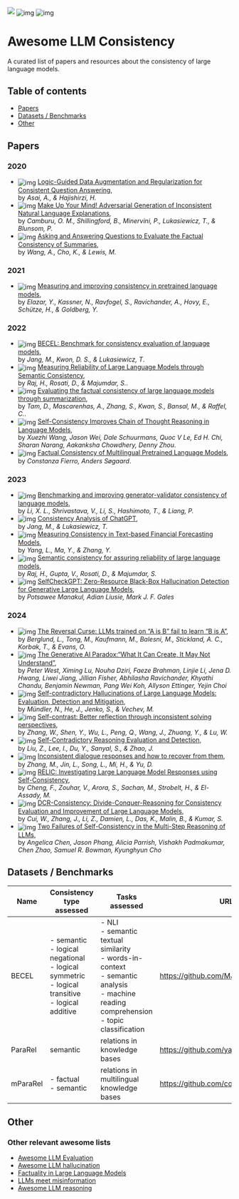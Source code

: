 <img src="https://awesome.re/badge.svg"/> <img src=https://img.shields.io/badge/PRs-welcome-green alt="img" style="zoom:100%; vertical-align: middle" /> <img src=https://img.shields.io/badge/License-MIT-lightgrey alt="img" style="zoom:100%; vertical-align: middle" />
# Awesome LLM Consistency
A curated list of papers and resources about the consistency of large language models.

## Table of contents
- [Papers](#papers)
- [Datasets / Benchmarks](#datasets--benchmarks)
- [Other](#other)

## Papers
### 2020
- <img src=https://img.shields.io/badge/ACL-blue alt="img" style="zoom:100%; vertical-align: middle" /> <a href="https://aclanthology.org/2020.acl-main.499/" target="_blank">Logic-Guided Data Augmentation and Regularization for Consistent Question Answering</a>, </br>by *Asai, A., & Hajishirzi, H.*
- <img src=https://img.shields.io/badge/ACL-blue alt="img" style="zoom:100%; vertical-align: middle" /> <a href="https://aclanthology.org/2020.acl-main.382/" target="_blank">Make Up Your Mind! Adversarial Generation of Inconsistent Natural Language Explanations</a>, </br>by *Camburu, O. M., Shillingford, B., Minervini, P., Lukasiewicz, T., & Blunsom, P.*
- <img src=https://img.shields.io/badge/ACL-blue alt="img" style="zoom:100%; vertical-align: middle" /> <a href="https://aclanthology.org/2020.acl-main.450/" target="_blank">Asking and Answering Questions to Evaluate the Factual Consistency of Summaries</a>, </br>by *Wang, A., Cho, K., & Lewis, M.*

### 2021
- <img src=https://img.shields.io/badge/TACL-blue alt="img" style="zoom:100%; vertical-align: middle" /> <a href="https://aclanthology.org/2021.tacl-1.60" target="_blank">Measuring and improving consistency in pretrained language models</a>, </br>by *Elazar, Y., Kassner, N., Ravfogel, S., Ravichander, A., Hovy, E., Schütze, H., & Goldberg, Y.*

### 2022
- <img src=https://img.shields.io/badge/COLING-blue alt="img" style="zoom:100%; vertical-align: middle" /> <a href="https://aclanthology.org/2022.coling-1.324.pdf" target="_blank">BECEL: Benchmark for consistency evaluation of language models</a>, </br>by *Jang, M., Kwon, D. S., & Lukasiewicz, T*.
- <img src=https://img.shields.io/badge/NeurIPS_workshop-blue alt="img" style="zoom:100%; vertical-align: middle" /> <a href="https://openreview.net/forum?id=SgbpddeEV-C" target="_blank">Measuring Reliability of Large Language Models through Semantic Consistency</a>, </br>by *Raj, H., Rosati, D., & Majumdar, S.*.
- <img src=https://img.shields.io/badge/arXiv-blue alt="img" style="zoom:100%; vertical-align: middle" /> <a href="https://arxiv.org/abs/2211.08412" target="_blank">Evaluating the factual consistency of large language models through summarization</a>, </br>by *Tam, D., Mascarenhas, A., Zhang, S., Kwan, S., Bansal, M., & Raffel, C.*.
- <img src=https://img.shields.io/badge/ICLR-blue alt="img" style="zoom:100%; vertical-align: middle" /> <a href="https://openreview.net/forum?id=1PL1NIMMrw" target="_blank">Self-Consistency Improves Chain of Thought Reasoning in Language Models</a>, </br>by *Xuezhi Wang, Jason Wei, Dale Schuurmans, Quoc V Le, Ed H. Chi, Sharan Narang, Aakanksha Chowdhery, Denny Zhou*.
- <img src=https://img.shields.io/badge/ACL_Findings-blue alt="img" style="zoom:100%; vertical-align: middle" /> <a href="https://aclanthology.org/2022.findings-acl.240/" target="blank">Factual Consistency of Multilingual Pretrained Language Models</a>, </br>by *Constanza Fierro, Anders Søgaard*.


### 2023
- <img src=https://img.shields.io/badge/ICLR-blue alt="img" style="zoom:100%; vertical-align: middle" /> <a href="https://arxiv.org/pdf/2310.01846.pdf" target="_blank">Benchmarking and improving generator-validator consistency of language models</a>, </br>by *Li, X. L., Shrivastava, V., Li, S., Hashimoto, T., & Liang, P.*
- <img src=https://img.shields.io/badge/EMNLP-blue alt="img" style="zoom:100%; vertical-align: middle" /> <a href="https://aclanthology.org/2023.emnlp-main.991" target="_blank">Consistency Analysis of ChatGPT</a>, </br>by *Jang, M., & Lukasiewicz, T.*
- <img src=https://img.shields.io/badge/ACL-blue alt="img" style="zoom:100%; vertical-align: middle" /> <a href="https://aclanthology.org/2023.acl-long.769/" target="_blank">Measuring Consistency in Text-based Financial Forecasting Models</a>, </br>by *Yang, L., Ma, Y., & Zhang, Y.*
- <img src=https://img.shields.io/badge/arXiv-blue alt="img" style="zoom:100%; vertical-align: middle" /> <a href="https://arxiv.org/abs/2308.09138" target="_blank">Semantic consistency for assuring reliability of large language models</a>, </br>by *Raj, H., Gupta, V., Rosati, D., & Majumdar, S.*
- <img src=https://img.shields.io/badge/EMNLP-blue alt="img" style="zoom:100%; vertical-align: middle" /> <a href="https://arxiv.org/abs/2303.08896" target="_blank">SelfCheckGPT: Zero-Resource Black-Box Hallucination Detection for Generative Large Language Models</a>, </br>by *Potsawee Manakul, Adian Liusie, Mark J. F. Gales*


### 2024
- <img src=https://img.shields.io/badge/ICLR-blue alt="img" style="zoom:100%; vertical-align: middle" /> <a href="https://openreview.net/forum?id=GPKTIktA0k" target="_blank">The Reversal Curse: LLMs trained on “A is B” fail to learn “B is A”</a>, </br>by *Berglund, L., Tong, M., Kaufmann, M., Balesni, M., Stickland, A. C., Korbak, T., & Evans, O.*
- <img src=https://img.shields.io/badge/ICLR-blue alt="img" style="zoom:100%; vertical-align: middle" /> <a href="https://openreview.net/forum?id=CF8H8MS5P8" target="_blank">The Generative AI Paradox:“What It Can Create, It May Not Understand”</a>, </br>by *Peter West, Ximing Lu, Nouha Dziri, Faeze Brahman, Linjie Li, Jena D. Hwang, Liwei Jiang, Jillian Fisher, Abhilasha Ravichander, Khyathi Chandu, Benjamin Newman, Pang Wei Koh, Allyson Ettinger, Yejin Choi*
- <img src=https://img.shields.io/badge/ICLR-blue alt="img" style="zoom:100%; vertical-align: middle" /> <a href="https://openreview.net/forum?id=EmQSOi1X2f" target="_blank">Self-contradictory Hallucinations of Large Language Models: Evaluation, Detection and Mitigation</a>, </br>by *Mündler, N., He, J., Jenko, S., & Vechev, M.*
- <img src=https://img.shields.io/badge/arXiv-blue alt="img" style="zoom:100%; vertical-align: middle" /> <a href="https://arxiv.org/pdf/2401.02009.pdf" target="_blank">Self-contrast: Better reflection through inconsistent solving perspectives</a>, </br>by *Zhang, W., Shen, Y., Wu, L., Peng, Q., Wang, J., Zhuang, Y., & Lu, W.*
- <img src=https://img.shields.io/badge/arXiv-blue alt="img" style="zoom:100%; vertical-align: middle" /> <a href="https://arxiv.org/abs/2311.09603" target="_blank">Self-Contradictory Reasoning Evaluation and Detection</a>, </br>by *Liu, Z., Lee, I., Du, Y., Sanyal, S., & Zhao, J.*
- <img src=https://img.shields.io/badge/arXiv-blue alt="img" style="zoom:100%; vertical-align: middle" /> <a href="https://arxiv.org/abs/2401.10353" target="_blank">Inconsistent dialogue responses and how to recover from them</a>, </br>by *Zhang, M., Jin, L., Song, L., Mi, H., & Yu, D.*
- <img src=https://img.shields.io/badge/arXiv-blue alt="img" style="zoom:100%; vertical-align: middle" /> <a href="https://arxiv.org/abs/2311.16842" target="_blank">RELIC: Investigating Large Language Model Responses using Self-Consistency</a>, </br>by *Cheng, F., Zouhar, V., Arora, S., Sachan, M., Strobelt, H., & El-Assady, M.*
- <img src=https://img.shields.io/badge/arXiv-blue alt="img" style="zoom:100%; vertical-align: middle" /> <a href="https://arxiv.org/abs/2401.02132" target="_blank">DCR-Consistency: Divide-Conquer-Reasoning for Consistency Evaluation and Improvement of Large Language Models</a>, </br>by *Cui, W., Zhang, J., Li, Z., Damien, L., Das, K., Malin, B., & Kumar, S.*
- <img src=https://img.shields.io/badge/TMLR-blue alt="img" style="zoom:100%; vertical-align: middle" /> <a href="https://openreview.net/forum?id=5nBqY1y96B" target="_blank">Two Failures of Self-Consistency in the Multi-Step Reasoning of LLMs</a>, </br>by *Angelica Chen, Jason Phang, Alicia Parrish, Vishakh Padmakumar, Chen Zhao, Samuel R. Bowman, Kyunghyun Cho*

## Datasets / Benchmarks

| **Name** | **Consistency type assessed**                                                                           | **Tasks assessed**                                                                                                                               | **URL**                                |
|----------|---------------------------------------------------------------------------------------------------------|--------------------------------------------------------------------------------------------------------------------------------------------------|----------------------------------------|
| BECEL    | - semantic<br>- logical negational<br>- logical symmetric<br>- logical transitive<br>- logical additive | - NLI<br>- semantic textual similarity<br>- words-in-context<br>- semantic analysis<br>- machine reading comprehension<br>- topic classification | https://github.com/MJ-Jang/BECEL       |
| ParaRel  | semantic                                                                                                | relations in knowledge bases                                                                                                                     | https://github.com/yanaiela/pararel    |
| mParaRel | - factual<br>- semantic                                                                                 | relations in multilingual knowledge bases                                                                                                        | https://github.com/coastalcph/mpararel |

## Other
### Other relevant awesome lists
- [Awesome LLM Evaluation](https://github.com/onejune2018/Awesome-LLM-Eval)
- [Awesome LLM hallucination](https://github.com/LuckyyySTA/Awesome-LLM-hallucination)
- [Factuality in Large Language Models](https://github.com/wangcunxiang/LLM-Factuality-Survey)
- [LLMs meet misinformation](https://github.com/llm-misinformation/llm-misinformation-survey)
- [Awesome LLM reasoning](https://github.com/luban-agi/Awesome-LLM-reasoning)

